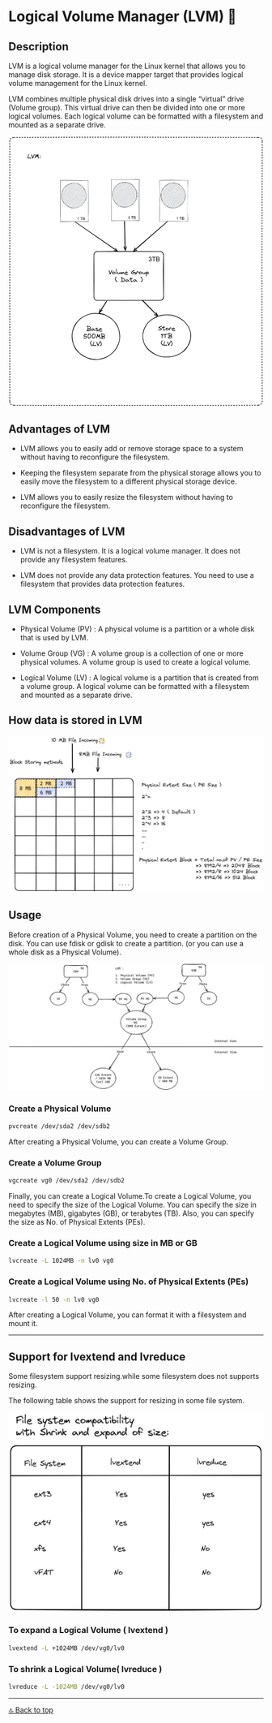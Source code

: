 # Logical Volume Manager (LVM) 💽
## Description

LVM is a logical volume manager for the Linux kernel that allows you to manage disk storage. It is a device mapper target that provides logical volume management for the Linux kernel.

LVM combines multiple physical disk drives into a single “virtual” drive (Volume group). This virtual drive can then be divided into one or more logical volumes. Each logical volume can be formatted with a filesystem and mounted as a separate drive.

![LVM](./lvm-diagram3.png)

## Advantages of LVM

* LVM allows you to easily add or remove storage space to a system without having to reconfigure the filesystem.

* Keeping the filesystem separate from the physical storage allows you to easily move the filesystem to a different physical storage device.

* LVM allows you to easily resize the filesystem without having to reconfigure the filesystem.

## Disadvantages of LVM

* LVM is not a filesystem. It is a logical volume manager. It does not provide any filesystem features.

* LVM does not provide any data protection features. You need to use a filesystem that provides data protection features.

## LVM Components

* Physical Volume (PV) : A physical volume is a partition or a whole disk that is used by LVM.

* Volume Group (VG) : A volume group is a collection of one or more physical volumes. A volume group is used to create a logical volume.

* Logical Volume (LV) : A logical volume is a partition that is created from a volume group. A logical volume can be formatted with a filesystem and mounted as a separate drive.

## How data is stored in LVM

![LVM](./lvm-diagram2.png)

## Usage

Before creation of a Physical Volume, you need to create a partition on the disk. You can use fdisk or gdisk to create a partition.
(or you can use a whole disk as a Physical Volume).

![lvm-managment](./lvm-diagram.png)

### Create a Physical Volume
```bash
pvcreate /dev/sda2 /dev/sdb2
```
After creating a Physical Volume, you can create a Volume Group.

### Create a Volume Group
```bash
vgcreate vg0 /dev/sda2 /dev/sdb2
```

Finally, you can create a Logical Volume.To create a Logical Volume, you need to specify the size of the Logical Volume. You can specify the size in megabytes (MB), gigabytes (GB), or terabytes (TB). Also, you can specify the size as No. of Physical Extents (PEs).

### Create a Logical Volume using size in MB or GB
```bash
lvcreate -L 1024MB -n lv0 vg0
```
### Create a Logical Volume using No. of Physical Extents (PEs)
```bash
lvcreate -l 50 -n lv0 vg0
```

After creating a Logical Volume, you can format it with a filesystem and mount it.
 
---

## Support for lvextend and lvreduce

Some filesystem support resizing.while some filesystem does not supports resizing. 

The following table shows the support for resizing in some file system.

![lvm-resize](./lvm-table.png)

### To expand a Logical Volume ( lvextend )
```bash
lvextend -L +1024MB /dev/vg0/lv0
```
### To shrink a Logical Volume( lvreduce )
```bash
lvreduce -L -1024MB /dev/vg0/lv0
```

---

[🔝 Back to top](#usage)